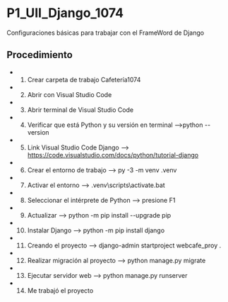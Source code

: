 # P1_UII_Django_1074
Configuraciones básicas para trabajar con el FrameWord de Django
## Procedimiento
- 1. Crear carpeta de trabajo Cafetería1074
- 2. Abrir con Visual Studio Code
- 3. Abrir terminal de Visual Studio Code
- 4. Verificar que está Python y su versión en terminal -->python --version
- 5. Link Visual Studio Code Django --> https://code.visualstudio.com/docs/python/tutorial-django
- 6. Crear el entorno de trabajo --> py -3 -m venv .venv
- 7. Activar el entorno --> .venv\scripts\activate.bat
- 8. Seleccionar el intérprete de Python --> presione F1
- 9. Actualizar --> python -m pip install --upgrade pip
- 10. Instalar Django --> python -m pip install django
- 11. Creando el proyecto --> django-admin startproject webcafe_proy .
- 12. Realizar migración al proyecto --> python manage.py migrate
- 13. Ejecutar servidor web --> python manage.py runserver
- 14. Me trabajó el proyecto 
